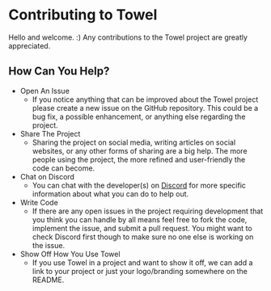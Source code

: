 # Contributing to Towel

Hello and welcome. :) Any contributions to the Towel project are greatly appreciated.

## How Can You Help?

- Open An Issue
	- If you notice anything that can be improved about the Towel project please create a new issue on the GitHub repository. This could be a bug fix, a possible enhancement, or anything else regarding the project.
- Share The Project
	- Sharing the project on social media, writing articles on social websites, or any other forms of sharing are a big help. The more people using the project, the more refined and user-friendly the code can become.
- Chat on Discord
	- You can chat with the developer(s) on [Discord](https://discord.gg/4XbQbwF) for more specific information about what you can do to help out.
- Write Code
	- If there are any open issues in the project requiring development that you think you can handle by all means feel free to fork the code, implement the issue, and submit a pull request. You might want to check Discord first though to make sure no one else is working on the issue.
- Show Off How You Use Towel
	- If you use Towel in a project and want to show it off, we can add a link to your project or just your logo/branding somewhere on the README.
